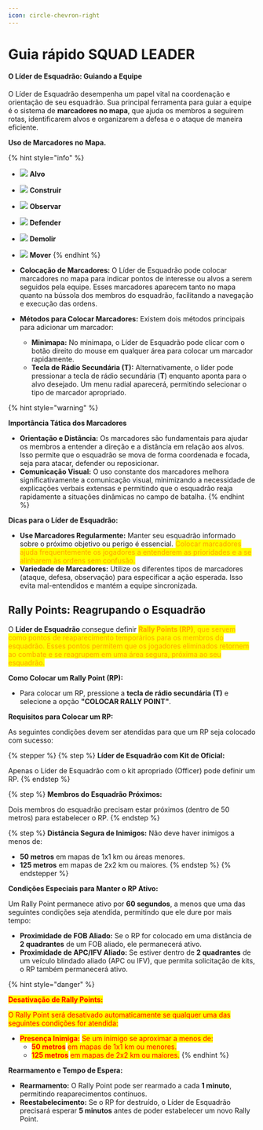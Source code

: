 ```yaml
---
icon: circle-chevron-right
---
```


# Guia rápido SQUAD LEADER

#### **O Líder de Esquadrão: Guiando a Equipe**

O Líder de Esquadrão desempenha um papel vital na coordenação e orientação de seu esquadrão. Sua principal ferramenta para guiar a equipe é o sistema de **marcadores no mapa**, que ajuda os membros a seguirem rotas, identificarem alvos e organizarem a defesa e o ataque de maneira eficiente.

**Uso de Marcadores no Mapa.**

{% hint style="info" %}
* ![](https://www.realitymod.com/manual/assets/target.png) **Alvo**
* ![](https://www.realitymod.com/manual/assets/build.png) **Construir**
* ![](https://www.realitymod.com/manual/assets/observe.png) **Observar**
* ![](https://www.realitymod.com/manual/assets/defendmarker.png) **Defender**
* ![](https://www.realitymod.com/manual/assets/demolish.png) **Demolir**
* ![](https://www.realitymod.com/manual/assets/move.png) **Mover**
{% endhint %}

* **Colocação de Marcadores:** O Líder de Esquadrão pode colocar marcadores no mapa para indicar pontos de interesse ou alvos a serem seguidos pela equipe. Esses marcadores aparecem tanto no mapa quanto na bússola dos membros do esquadrão, facilitando a navegação e execução das ordens.
* **Métodos para Colocar Marcadores:** Existem dois métodos principais para adicionar um marcador:
  * **Minimapa:** No minimapa, o Líder de Esquadrão pode clicar com o botão direito do mouse em qualquer área para colocar um marcador rapidamente.
  * **Tecla de Rádio Secundária (T):** Alternativamente, o líder pode pressionar a tecla de rádio secundária (**T**) enquanto aponta para o alvo desejado. Um menu radial aparecerá, permitindo selecionar o tipo de marcador apropriado.

{% hint style="warning" %}


**Importância Tática dos Marcadores**

* **Orientação e Distância:** Os marcadores são fundamentais para ajudar os membros a entender a direção e a distância em relação aos alvos. Isso permite que o esquadrão se mova de forma coordenada e focada, seja para atacar, defender ou reposicionar.
* **Comunicação Visual:** O uso constante dos marcadores melhora significativamente a comunicação visual, minimizando a necessidade de explicações verbais extensas e permitindo que o esquadrão reaja rapidamente a situações dinâmicas no campo de batalha.
{% endhint %}

**Dicas para o Líder de Esquadrão:**

* **Use Marcadores Regularmente:** Manter seu esquadrão informado sobre o próximo objetivo ou perigo é essencial. <mark style="color:orange;">Colocar marcadores ajuda frequentemente os jogadores a entenderem as prioridades e a se alinharem às ordens sem confusão.</mark>
* **Variedade de Marcadores:** Utilize os diferentes tipos de marcadores (ataque, defesa, observação) para especificar a ação esperada. Isso evita mal-entendidos e mantém a equipe sincronizada.

## **Rally Points: Reagrupando o Esquadrão**

O **Líder de Esquadrão** consegue definir <mark style="color:orange;">**Rally Points (RP)**</mark><mark style="color:orange;">, que servem como pontos de reaparecimento temporários para os membros do esquadrão. Esses pontos permitem que os jogadores eliminados retornem ao combate e se reagrupem em uma área segura, próxima ao seu esquadrão.</mark>

**Como Colocar um Rally Point (RP):**

* Para colocar um RP, pressione a **tecla de rádio secundária (T)** e selecione a opção **"COLOCAR RALLY POINT"**.

**Requisitos para Colocar um RP:**

As seguintes condições devem ser atendidas para que um RP seja colocado com sucesso:



{% stepper %}
{% step %}
**Líder de Esquadrão com Kit de Oficial:**

Apenas o Líder de Esquadrão com o kit apropriado (Officer) pode definir um RP.
{% endstep %}

{% step %}
**Membros do Esquadrão Próximos:**

Dois membros do esquadrão precisam estar próximos (dentro de 50 metros) para estabelecer o RP.
{% endstep %}

{% step %}
**Distância Segura de Inimigos:** Não deve haver inimigos a menos de:

* **50 metros** em mapas de 1x1 km ou áreas menores.
* **125 metros** em mapas de 2x2 km ou maiores.
{% endstep %}
{% endstepper %}

**Condições Especiais para Manter o RP Ativo:**

Um Rally Point permanece ativo por **60 segundos**, a menos que uma das seguintes condições seja atendida, permitindo que ele dure por mais tempo:

* **Proximidade de FOB Aliado:** Se o RP for colocado em uma distância de **2 quadrantes** de um FOB aliado, ele permanecerá ativo.
* **Proximidade de APC/IFV Aliado:** Se estiver dentro de **2 quadrantes** de um veículo blindado aliado (APC ou IFV), que permita solicitação de kits, o RP também permanecerá ativo.

{% hint style="danger" %}


<mark style="color:red;">**Desativação de Rally Points:**</mark>

<mark style="color:red;">O Rally Point será desativado automaticamente se qualquer uma das seguintes condições for atendida:</mark>

* <mark style="color:red;">**Presença Inimiga:**</mark> <mark style="color:red;"></mark><mark style="color:red;">Se um inimigo se aproximar a menos de:</mark>
  * <mark style="color:red;">**50 metros**</mark> <mark style="color:red;"></mark><mark style="color:red;">em mapas de 1x1 km ou menores.</mark>
  * <mark style="color:red;">**125 metros**</mark> <mark style="color:red;"></mark><mark style="color:red;">em mapas de 2x2 km ou maiores.</mark>
{% endhint %}

**Rearmamento e Tempo de Espera:**

* **Rearmamento:** O Rally Point pode ser rearmado a cada **1 minuto**, permitindo reaparecimentos contínuos.
* **Reestabelecimento:** Se o RP for destruído, o Líder de Esquadrão precisará esperar **5 minutos** antes de poder estabelecer um novo Rally Point.
